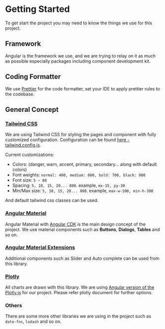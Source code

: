 # Getting Started

To get start the project you may need to know the things we use for this project.

## Framework

Angular is the framework we use, and we are trying to relay on it as much as possible especially packages including component development kit.

## Coding Formatter

We use [Prettier](https://prettier.io/) for the code formatter, set your IDE to apply prettier rules to the codebase.

## General Concept

### [Tailwind CSS](https://tailwindcss.com/)

We are using Tailwind CSS for styling the pages and component with fully customized configuration. Configuration can be found [here - tailwind.config.js](../tailwind.config.js).

Current customizations:

- Colors: (danger, warn, accent, primary, secondary... along with default colors)
- Font weights: `normal: 400, medium: 600, bold: 700, black: 900`
- Font size: `5 ~ 80`
- Spacing: `5, 10, 15, 20... 800`. example, `mx-15, py-30`
- Min/Max size: `5, 10, 15, 20... 800`. example, `max-w-100, min-h-300`

And default tailwind css classes can be used.

### [Angular Material](https://material.angular.io/)

Angular Material with [Angular CDK](https://material.angular.io/cdk/categories) is the main design concept of the project. We use material components such as **Buttons**, **Dialogs**, **Tables** and so on.

### [Angular Material Extensions](https://github.com/ng-matero/extensions)

Additional components such as Slider and Auto complete can be used from this library.

### [Plotly](https://plotly.com/)

All charts are drawn with this library. We are using [Angular version of the Plotly.js](https://github.com/plotly/angular-plotly.js/blob/master/README.md) for our project. Please refer plotly document for further options.

### Others

There are some more other libraries we are using in the project such as `date-fns`, `lodash` and so on.
